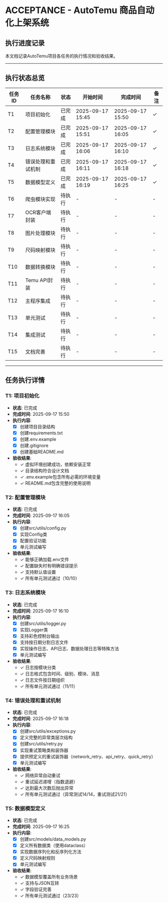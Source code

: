 # ACCEPTANCE - AutoTemu 商品自动化上架系统

## 执行进度记录

本文档记录AutoTemu项目各任务的执行情况和验收结果。

---

## 执行状态总览

| 任务ID | 任务名称 | 状态 | 开始时间 | 完成时间 | 备注 |
|--------|----------|------|----------|----------|------|
| T1 | 项目初始化 | 已完成 | 2025-09-17 15:45 | 2025-09-17 15:50 | ✓ |
| T2 | 配置管理模块 | 已完成 | 2025-09-17 15:51 | 2025-09-17 16:05 | ✓ |
| T3 | 日志系统模块 | 已完成 | 2025-09-17 16:06 | 2025-09-17 16:10 | ✓ |
| T4 | 错误处理和重试机制 | 已完成 | 2025-09-17 16:11 | 2025-09-17 16:18 | ✓ |
| T5 | 数据模型定义 | 已完成 | 2025-09-17 16:19 | 2025-09-17 16:25 | ✓ |
| T6 | 爬虫模块实现 | 待执行 | - | - | - |
| T7 | OCR客户端封装 | 待执行 | - | - | - |
| T8 | 图片处理模块 | 待执行 | - | - | - |
| T9 | 尺码映射模块 | 待执行 | - | - | - |
| T10 | 数据转换模块 | 待执行 | - | - | - |
| T11 | Temu API封装 | 待执行 | - | - | - |
| T12 | 主程序集成 | 待执行 | - | - | - |
| T13 | 单元测试 | 待执行 | - | - | - |
| T14 | 集成测试 | 待执行 | - | - | - |
| T15 | 文档完善 | 待执行 | - | - | - |

---

## 任务执行详情

### T1: 项目初始化
- **状态**: 已完成
- **完成时间**: 2025-09-17 15:50
- **执行内容**:
  - [x] 创建项目目录结构
  - [x] 创建requirements.txt
  - [x] 创建.env.example
  - [x] 创建.gitignore
  - [x] 创建基础README.md
- **验收结果**:
  - ✓ 虚拟环境创建成功，依赖安装正常
  - ✓ 目录结构符合设计文档
  - ✓ .env.example包含所有必需的环境变量
  - ✓ README.md包含完整的使用说明

### T2: 配置管理模块
- **状态**: 已完成
- **完成时间**: 2025-09-17 16:05
- **执行内容**:
  - [x] 创建src/utils/config.py
  - [x] 实现Config类
  - [x] 配置验证功能
  - [x] 单元测试编写
- **验收结果**:
  - ✓ 能够正确加载.env文件
  - ✓ 配置缺失时有明确错误提示
  - ✓ 支持默认值设置
  - ✓ 所有单元测试通过（10/10）

### T3: 日志系统模块
- **状态**: 已完成
- **完成时间**: 2025-09-17 16:10
- **执行内容**:
  - [x] 创建src/utils/logger.py
  - [x] 实现Logger类
  - [x] 支持彩色控制台输出
  - [x] 支持按日期分割日志文件
  - [x] 实现操作日志、API日志、数据处理日志等特殊方法
  - [x] 单元测试编写
- **验收结果**:
  - ✓ 日志按模块分类
  - ✓ 日志格式包含时间、级别、模块、消息
  - ✓ 日志文件按日期组织
  - ✓ 所有单元测试通过（11/11）

### T4: 错误处理和重试机制
- **状态**: 已完成
- **完成时间**: 2025-09-17 16:18
- **执行内容**:
  - [x] 创建src/utils/exceptions.py
  - [x] 定义完整的异常类层次结构
  - [x] 创建src/utils/retry.py
  - [x] 实现重试策略类和装饰器
  - [x] 提供预定义的重试装饰器（network_retry、api_retry、quick_retry）
  - [x] 单元测试编写
- **验收结果**:
  - ✓ 网络异常自动重试
  - ✓ 重试延迟递增（指数退避）
  - ✓ 达到最大次数后抛出异常
  - ✓ 所有单元测试通过（异常测试14/14，重试测试21/21）

### T5: 数据模型定义
- **状态**: 已完成
- **完成时间**: 2025-09-17 16:25
- **执行内容**:
  - [x] 创建src/models/data_models.py
  - [x] 定义所有数据类（使用dataclass）
  - [x] 实现数据序列化和反序列化方法
  - [x] 定义尺码映射规则
  - [x] 单元测试编写
- **验收结果**:
  - ✓ 数据模型覆盖所有业务场景
  - ✓ 支持与JSON互转
  - ✓ 字段验证完善
  - ✓ 所有单元测试通过（23/23）
